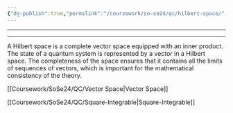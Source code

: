 ```yaml
---
{"dg-publish":true,"permalink":"/coursework/so-se24/qc/hilbert-space/","noteIcon":""}
---
```


---



----
A Hilbert space is a complete vector space equipped with an inner product.  The state of a quantum system is represented by a vector in a Hilbert space. The completeness of the space ensures that it contains all the limits of sequences of vectors, which is important for the mathematical consistency of the theory.


[[Coursework/SoSe24/QC/Vector Space\|Vector Space]]

[[Coursework/SoSe24/QC/Square-Integrable\|Square-Integrable]]